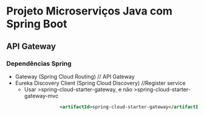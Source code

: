 # Projeto Microserviços Java com Spring Boot
## API Gateway

### Dependências Spring
- Gateway (Spring Cloud Routing) // API Gateway
- Eureka Discovery Client (Spring Cloud Discovery) //Register service
  - Usar >spring-cloud-starter-gateway, e não >spring-cloud-starter-gateway-mvc
     ````xml
                  <artifactId>spring-cloud-starter-gateway</artifactId>
     ````

